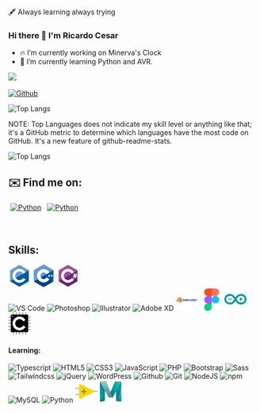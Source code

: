 🖋 Always learning always trying 
### Hi there 👋 I'm Ricardo Cesar 

- 🔥  I’m currently working on Minerva's Clock
- 🌱 I’m currently learning Python and AVR.

![](https://visitor-badge.laobi.icu/badge?page_id=RicardoCSR.RicardoCSR)

[![Github](https://img.shields.io/github/followers/RicardoCSR?label=Follow&style=social)](https://github.com/RicardoCSR)

![Top Langs](https://github-readme-stats.vercel.app/api?username=RicardoCSR&theme=yeblu)

NOTE: Top Languages does not indicate my skill level or anything like that; it's a GitHub metric to determine which languages have the most code on GitHub. It's a new feature of github-readme-stats.

![Top Langs](https://github-readme-stats.vercel.app/api/top-langs/?username=RicardoCSR&layout=compact&langs_count=8&hide_border=true&title_color=000000&icon_color=000000&text_color=000000&bg_color=ffffff)

## ✉️ Find me on:


<p align="left">
 <a href="https://www.linkedin.com/in/ricardo-cesar-701700213/" target="_blank" rel="noopener noreferrer"> <img src="https://cdn.jsdelivr.net/npm/simple-icons@v3/icons/linkedin.svg" alt="Python" height="40" style="vertical-align:top; margin:4px"></a>
 <a href="mailto:ricardosrc2019@outlook.com"> <img src="https://cdn.jsdelivr.net/npm/simple-icons@3.13.0/icons/microsoftoutlook.svg" alt="Python" height="40" style="vertical-align:top; margin:4px"></a>
</p>

<br />

## Skills:
<div align="left">
  <img alt="C Code" src="https://raw.githubusercontent.com/devicons/devicon/v2.15.1/icons/c/c-original.svg" width="45">
  <img alt="C PlusPlus" src="https://raw.githubusercontent.com/devicons/devicon/v2.15.1/icons/cplusplus/cplusplus-original.svg" width="45">
  <img alt="C Sharp" src="https://raw.githubusercontent.com/devicons/devicon/v2.15.1/icons/csharp/csharp-original.svg" width="45">
</div>
<div align="left">
  <img alt="VS Code" src="https://cdn.jsdelivr.net/gh/devicons/devicon/icons/vscode/vscode-original.svg" width="45">
  <img alt="Photoshop" src="https://cdn.jsdelivr.net/gh/devicons/devicon/icons/photoshop/photoshop-plain.svg" width="45">
  <img alt="Illustrator" src="https://cdn.jsdelivr.net/gh/devicons/devicon/icons/illustrator/illustrator-plain.svg" width="45">
  <img alt="Adobe XD" src="https://cdn.jsdelivr.net/gh/devicons/devicon/icons/xd/xd-plain.svg" width="45">
  <img alt="Blender" src="https://raw.githubusercontent.com/devicons/devicon/v2.15.1/icons/blender/blender-original-wordmark.svg" width="45">
  <img alt="Figma" src="https://raw.githubusercontent.com/devicons/devicon/v2.15.1/icons/figma/figma-original.svg" width="45">
  <img alt="Arduino" src="https://raw.githubusercontent.com/devicons/devicon/v2.15.1/icons/arduino/arduino-original.svg" width="45">
  <img alt="Embeddedc" src="https://raw.githubusercontent.com/devicons/devicon/v2.15.1/icons/embeddedc/embeddedc-original.svg" width="45">                                                                                                                           
</div>

#### Learning:
<div align="left">
  <img alt="Typescript" src="https://cdn.jsdelivr.net/gh/devicons/devicon/icons/typescript/typescript-original.svg" width="45">
  <img alt="HTML5" src="https://cdn.jsdelivr.net/gh/devicons/devicon/icons/html5/html5-original.svg" width="45">
  <img alt="CSS3" src="https://cdn.jsdelivr.net/gh/devicons/devicon/icons/css3/css3-original.svg" width="45">
  <img alt="JavaScript" src="https://cdn.jsdelivr.net/gh/devicons/devicon/icons/javascript/javascript-original.svg" width="45">
  <img alt="PHP" src="https://cdn.jsdelivr.net/gh/devicons/devicon/icons/php/php-plain.svg" width="50">
  <img alt="Bootstrap" src="https://cdn.jsdelivr.net/gh/devicons/devicon/icons/bootstrap/bootstrap-original.svg" width="45">
  <img alt="Sass" src="https://cdn.jsdelivr.net/gh/devicons/devicon/icons/sass/sass-original.svg" width="50">
  <img alt="Tailwindcss" src="https://cdn.jsdelivr.net/gh/devicons/devicon/icons/tailwindcss/tailwindcss-plain.svg" width="45">  
  <img alt="jQuery" src="https://cdn.jsdelivr.net/gh/devicons/devicon/icons/jquery/jquery-plain-wordmark.svg" width="45">
  <img alt="WordPress" src="https://cdn.jsdelivr.net/gh/devicons/devicon/icons/wordpress/wordpress-plain.svg" width="45">
  <img alt="Github" src="https://cdn.jsdelivr.net/gh/devicons/devicon/icons/github/github-original.svg" width="45">
  <img alt="Git" src="https://cdn.jsdelivr.net/gh/devicons/devicon/icons/git/git-original.svg" width="45">
  <img alt="NodeJS" src="https://cdn.jsdelivr.net/gh/devicons/devicon/icons/nodejs/nodejs-original.svg" width="45">
  <img alt="npm" src="https://cdn.jsdelivr.net/gh/devicons/devicon/icons/npm/npm-original-wordmark.svg" width="50">
  <img alt="MySQL" src="https://cdn.jsdelivr.net/gh/devicons/devicon/icons/mysql/mysql-original-wordmark.svg" width="50">
  <img alt="Python" src="https://cdn.jsdelivr.net/gh/devicons/devicon/icons/python/python-original.svg" width="45">
  <img alt="LabView" src="https://raw.githubusercontent.com/devicons/devicon/v2.15.1/icons/labview/labview-original.svg" width="45">
  <img alt="Maya" src="https://raw.githubusercontent.com/devicons/devicon/v2.15.1/icons/maya/maya-original.svg" width="45">
</div>
